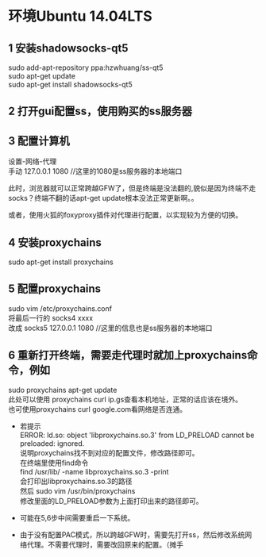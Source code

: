 # 环境Ubuntu 14.04LTS

## 1 安装shadowsocks-qt5
sudo add-apt-repository ppa:hzwhuang/ss-qt5  
sudo apt-get update  
sudo apt-get install shadowsocks-qt5  

## 2 打开gui配置ss，使用购买的ss服务器

## 3 配置计算机
设置-网络-代理  
手动		127.0.0.1	1080  //这里的1080是ss服务器的本地端口  

此时，浏览器就可以正常跨越GFW了，但是终端是没法翻的,貌似是因为终端不走socks？终端不翻的话apt-get update根本没法正常更新啊。。  

或者，使用火狐的foxyproxy插件对代理进行配置，以实现较为方便的切换。

## 4 安装proxychains
sudo apt-get install proxychains  

## 5 配置proxychains
sudo vim /etc/proxychains.conf  
将最后一行的 socks4 xxxx  
改成 socks5 127.0.0.1 1080  //这里的信息也是ss服务器的本地端口  

## 6 重新打开终端，需要走代理时就加上proxychains命令，例如
sudo proxychains apt-get update  
此处可以使用 proxychains curl ip.gs查看本机地址，正常的话应该在境外。  
也可使用proxychains curl google.com看网络是否连通。  

* 若提示  
ERROR: ld.so: object 'libproxychains.so.3' from LD_PRELOAD cannot be preloaded: ignored.  
说明proxychains找不到对应的配置文件，修改路径即可。  
在终端里使用find命令  
find /usr/lib/ -name libproxychains.so.3 -print  
会打印出libproxychains.so.3的路径  
然后 sudo vim /usr/bin/proxychains  
修改里面的LD_PRELOAD参数为上面打印出来的路径即可。  

* 可能在5,6步中间需要重启一下系统。  

* 由于没有配置PAC模式，所以跨越GFW时，需要先打开ss，然后修改系统网络代理。不需要代理时，需要改回原来的配置。（摊手  






